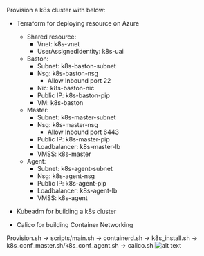 Provision a k8s cluster with below:
- Terraform for deploying resource on Azure
  - Shared resource:
    - Vnet: k8s-vnet
    - UserAssignedIdentity: k8s-uai
  - Baston:
    - Subnet: k8s-baston-subnet
    - Nsg: k8s-baston-nsg
      - Allow Inbound port 22 
    - Nic: k8s-baston-nic
    - Public IP: k8s-baston-pip
    - VM: k8s-baston
  - Master:
    - Subnet: k8s-master-subnet
    - Nsg: k8s-master-nsg
      - Allow Inbound port 6443
    - Public IP: k8s-master-pip
    - Loadbalancer: k8s-master-lb
    - VMSS: k8s-master
  - Agent:
    - Subnet: k8s-agent-subnet
    - Nsg: k8s-agent-nsg
    - Public IP: k8s-agent-pip
    - Loadbalancer: k8s-agent-lb
    - VMSS: k8s-agent

- Kubeadm for building a k8s cluster

- Calico for building Container Networking


Provision.sh -> scripts/main.sh -> containerd.sh -> k8s_install.sh -> k8s_conf_master.sh/k8s_conf_agent.sh -> calico.sh
![alt text](https://github.com/Shuanglu/k8s_infra_azure/blob/dev/k8s_infra.vsdx)
